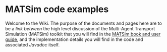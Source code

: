 # MATSim code examples

Welcome to the Wiki. The purpose of the documents and pages here are to be a _link between_ the high level discussion of the Multi-Agent Transport Simulation (MATSim) toolkit that you will find in the [MATSim book and user guide](https://matsim.org/content/matsim-book-and-users-guide), and the implementation details you will find in the code and associated _Javadoc_ itself.